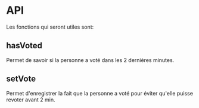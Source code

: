 # API

Les fonctions qui seront utiles sont:

## hasVoted

Permet de savoir si la personne a voté dans les 2 dernières minutes.

## setVote

Permet d'enregistrer la fait que la personne a voté pour éviter qu'elle puisse revoter avant 2 min.

